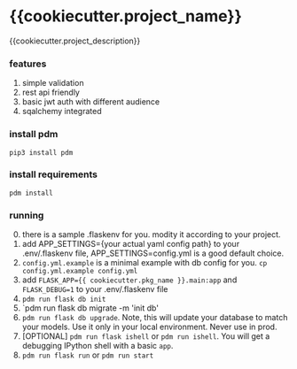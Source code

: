 # {{cookiecutter.project_name}}

{{cookiecutter.project_description}}

### features

1. simple validation
2. rest api friendly
3. basic jwt auth with different audience
4. sqalchemy integrated

### install pdm

    pip3 install pdm

### install requirements

    pdm install

### running

0. there is a sample .flaskenv for you. modity it according to your project.
1. add APP_SETTINGS={your actual yaml config path} to your .env/.flaskenv file, APP_SETTINGS=config.yml is a good default choice.
2. `config.yml.example` is a minimal example with db config for you. `cp config.yml.example config.yml`
3. add `FLASK_APP={{ cookiecutter.pkg_name }}.main:app` and `FLASK_DEBUG=1` to your .env/.flaskenv file
4. `pdm run flask db init`
5. `pdm run flask db migrate -m 'init db'
6. `pdm run flask db upgrade`. Note, this will update your database to match your models. Use it only in your local environment. Never use in prod.
7. [OPTIONAL] `pdm run flask ishell` or `pdm run ishell`. You will get a debugging IPython shell with a basic `app`.
8. `pdm run flask run` or `pdm run start`

